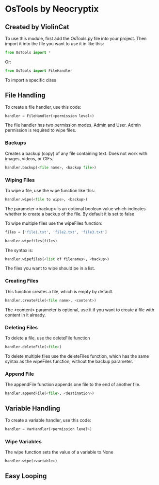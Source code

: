 # OsTools by Neocryptix
##  Created by ViolinCat

To use this module, first add the OsTools.py file into your project. Then import it into the file you want to use it in like this:
```python
from OsTools import *
```
Or:
```python
from OsTools import FileHandler
```
To import a specific class
## File Handling

To create a file handler, use this code:
```python
handler = FileHandler(<permission level>)
```
The file handler has two permission modes, Admin and User. Admin permission is required to wipe files.

### Backups

Creates a backup (copy) of any file containing text. Does not work with images, videos, or GIFs.

```python
handler.backup(<file name>, <backup file>)

```

### Wiping Files

To wipe a file, use the wipe function like this:
```python
handler.wipe(<file to wipe>, <backup>)
```
The parameter \<backup> is an optional boolean value which indicates whether to create a backup of the file. By default it is set to false

To wipe multiple files use the wipeFiles function:
```python
files = ['file1.txt', 'file2.txt', 'file3.txt']

handler.wipefiles(files)
```
The syntax is:
```python
handler.wipefiles(<list of filenames>, <backup>)
```
The files you want to wipe should be in a list.

### Creating Files

This function creates a file, which is empty by default.
```python
handler.createFile(<file name>, <content>)
```
The \<content> parameter is optional, use it if you want to create a file with content in it already.

### Deleting Files

To delete a file, use the deleteFile function
```python
handler.deleteFile(<file>)
```
To delete multiple files use the deleteFiles function, which has the same syntax as the wipeFiles function, without the backup parameter.

### Append File

The appendFile function appends one file to the end of another file.
```python
handler.appendFile(<file>, <destination>)
```

## Variable Handling

To create a variable handler, use this code:
```python
handler = VarHandler(<permission level>)
```

### Wipe Variables
The wipe function sets the value of a variable to None
```python
handler.wipe(<variable>)
```

## Easy Looping